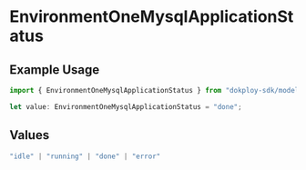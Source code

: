 # EnvironmentOneMysqlApplicationStatus

## Example Usage

```typescript
import { EnvironmentOneMysqlApplicationStatus } from "dokploy-sdk/models/operations";

let value: EnvironmentOneMysqlApplicationStatus = "done";
```

## Values

```typescript
"idle" | "running" | "done" | "error"
```